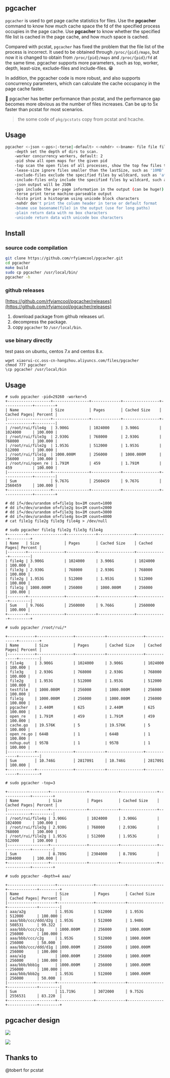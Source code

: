 ## pgcacher 

`pgcacher` is used to get page cache statistics for files. Use the **pgcacher** command to know how much cache space the fd of the specified process occupies in the page cache.  Use **pgcacher** to know whether the specified file list is cached in the page cache, and how much space is cached.

Compared with pcstat, `pgcacher` has fixed the problem that the file list of the process is incorrect. It used to be obtained through `/proc/{pid}/maps`, but now it is changed to obtain from `/proc/{pid}/maps` and `/proc/{pid}/fd` at the same time. pgcacher supports more parameters, such as top, worker, depth, least-size, exclude-files and include-files. 😁

In addition, the pgcacher code is more robust, and also supports concurrency parameters, which can calculate the cache occupancy in the page cache faster. 

🚀 pgcacher has better performance than pcstat, and the performance gap becomes more obvious as the number of files increases. Can be up to 5x faster than pcstat for most scenarios.

> the some code of `pkg/pcstats` copy from pcstat and hcache.

## Usage

```sh
pgcacher <-json <-pps>|-terse|-default> <-nohdr> <-bname> file file file
    -depth set the depth of dirs to scan.
    -worker concurrency workers, default: 2
    -pid show all open maps for the given pid
    -top scan the open files of all processes, show the top few files that occupy the most memory space in the page cache.
    -lease-size ignore files smaller than the lastSize, such as '10MB' and '15GB'
    -exclude-files exclude the specified files by wildcard, such as 'a*c?d' and '*xiaorui*,rfyiamcool'
    -include-files only include the specified files by wildcard, such as 'a*c?d' and '*xiaorui?cc,rfyiamcool'
    -json output will be JSON
    -pps include the per-page information in the output (can be huge!)
    -terse print terse machine-parseable output
    -histo print a histogram using unicode block characters
    -nohdr don't print the column header in terse or default format
    -bname use basename(file) in the output (use for long paths)
    -plain return data with no box characters
    -unicode return data with unicode box characters
```

## Install

### source code compilation

```sh
git clone https://github.com/rfyiamcool/pgcacher.git
cd pgcacher
make build
sudo cp pgcacher /usr/local/bin/ 
pgcacher -h
```

### github releases

[https://github.com/rfyiamcool/pgcacher/releases](https://github.com/rfyiamcool/pgcacher/releases)

1. download package from github releases url.
2. decompress the package.
3. copy `pgcacher` to `/usr/local/bin`.

### use binary directly

test pass on ubuntu, centos 7.x and centos 8.x.

```
wget xiaorui-cc.oss-cn-hangzhou.aliyuncs.com/files/pgcacher
chmod 777 pgcacher
\cp pgcacher /usr/local/bin
```

## Usage

```
# sudo pgcacher -pid=29260 -worker=5
+-------------------+----------------+-------------+----------------+-------------+---------+
| Name              | Size           │ Pages       │ Cached Size    │ Cached Pages│ Percent │
|-------------------+----------------+-------------+----------------+-------------+---------|
| /root/rui/file4g  | 3.906G         | 1024000     | 3.906G         | 1024000     | 100.000 |
| /root/rui/file3g  | 2.930G         | 768000      | 2.930G         | 768000      | 100.000 |
| /root/rui/file2g  | 1.953G         | 512000      | 1.953G         | 512000      | 100.000 |
| /root/rui/file1g  | 1000.000M      | 256000      | 1000.000M      | 256000      | 100.000 |
| /root/rui/open_re | 1.791M         | 459         | 1.791M         | 459         | 100.000 |
|-------------------+----------------+-------------+----------------+-------------+---------|
│ Sum               │ 9.767G         │ 2560459     │ 9.767G         │ 2560459     │ 100.000 │
+-------------------+----------------+-------------+----------------+-------------+---------+

# dd if=/dev/urandom of=file1g bs=1M count=1000
# dd if=/dev/urandom of=file2g bs=1M count=2000
# dd if=/dev/urandom of=file3g bs=1M count=3000
# dd if=/dev/urandom of=file4g bs=1M count=4000
# cat file1g file2g file3g file4g > /dev/null

# sudo pgcacher file1g file2g file3g file4g
+--------+----------------+-------------+----------------+-------------+---------+
| Name   | Size           │ Pages       │ Cached Size    │ Cached Pages│ Percent │
|--------+----------------+-------------+----------------+-------------+---------|
| file4g | 3.906G         | 1024000     | 3.906G         | 1024000     | 100.000 |
| file3g | 2.930G         | 768000      | 2.930G         | 768000      | 100.000 |
| file2g | 1.953G         | 512000      | 1.953G         | 512000      | 100.000 |
| file1g | 1000.000M      | 256000      | 1000.000M      | 256000      | 100.000 |
|--------+----------------+-------------+----------------+-------------+---------|
│ Sum    │ 9.766G         │ 2560000     │ 9.766G         │ 2560000     │ 100.000 │
+--------+----------------+-------------+----------------+-------------+---------+

# sudo pgcacher /root/rui/*

+------------+----------------+-------------+----------------+-------------+---------+
| Name       | Size           │ Pages       │ Cached Size    │ Cached Pages│ Percent │
|------------+----------------+-------------+----------------+-------------+---------|
| file4g     | 3.906G         | 1024000     | 3.906G         | 1024000     | 100.000 |
| file3g     | 2.930G         | 768000      | 2.930G         | 768000      | 100.000 |
| file2g     | 1.953G         | 512000      | 1.953G         | 512000      | 100.000 |
| testfile   | 1000.000M      | 256000      | 1000.000M      | 256000      | 100.000 |
| file1g     | 1000.000M      | 256000      | 1000.000M      | 256000      | 100.000 |
| pgcacher   | 2.440M         | 625         | 2.440M         | 625         | 100.000 |
| open_re    | 1.791M         | 459         | 1.791M         | 459         | 100.000 |
| cache.go   | 19.576K        | 5           | 19.576K        | 5           | 100.000 |
| open_re.go | 644B           | 1           | 644B           | 1           | 100.000 |
| nohup.out  | 957B           | 1           | 957B           | 1           | 100.000 |
|------------+----------------+-------------+----------------+-------------+---------|
│ Sum        │ 10.746G        │ 2817091     │ 10.746G        │ 2817091     │ 100.000 │
+------------+----------------+-------------+----------------+-------------+---------+

# sudo pgcacher -top=3

+------------------+----------------+-------------+----------------+-------------+---------+
| Name             | Size           │ Pages       │ Cached Size    │ Cached Pages│ Percent │
|------------------+----------------+-------------+----------------+-------------+---------|
| /root/rui/file4g | 3.906G         | 1024000     | 3.906G         | 1024000     | 100.000 |
| /root/rui/file3g | 2.930G         | 768000      | 2.930G         | 768000      | 100.000 |
| /root/rui/file2g | 1.953G         | 512000      | 1.953G         | 512000      | 100.000 |
|------------------+----------------+-------------+----------------+-------------+---------|
│ Sum              │ 8.789G         │ 2304000     │ 8.789G         │ 2304000     │ 100.000 │
+------------------+----------------+-------------+----------------+-------------+---------+

# sudo pgcacher -depth=4 aaa/

+---------------------+----------------+-------------+----------------+-------------+---------+
| Name                | Size           │ Pages       │ Cached Size    │ Cached Pages│ Percent │
|---------------------+----------------+-------------+----------------+-------------+---------|
| aaa/a2g             | 1.953G         | 512000      | 1.953G         | 512000      | 100.000 |
| aaa/bbb/ccc/ddd/d2g | 1.953G         | 512000      | 1.940G         | 508531      | 99.322  |
| aaa/bbb/ccc/c1g     | 1000.000M      | 256000      | 1000.000M      | 256000      | 100.000 |
| aaa/bbb/ccc/c2g     | 1.953G         | 512000      | 1000.000M      | 256000      | 50.000  |
| aaa/bbb/ccc/ddd/d1g | 1000.000M      | 256000      | 1000.000M      | 256000      | 100.000 |
| aaa/a1g             | 1000.000M      | 256000      | 1000.000M      | 256000      | 100.000 |
| aaa/bbb/bbb1g       | 1000.000M      | 256000      | 1000.000M      | 256000      | 100.000 |
| aaa/bbb/bbb2g       | 1.953G         | 512000      | 1000.000M      | 256000      | 50.000  |
|---------------------+----------------+-------------+----------------+-------------+---------|
│ Sum                 │ 11.719G        │ 3072000     │ 9.752G         │ 2556531     │ 83.220  │
+---------------------+----------------+-------------+----------------+-------------+---------+
```

## pgcacher design

![](https://xiaorui-cc.oss-cn-hangzhou.aliyuncs.com/images/202303/202303121052113.png)

![](https://xiaorui-cc.oss-cn-hangzhou.aliyuncs.com/images/202303/202303131739063.png)

## Thanks to

@tobert for pcstat
